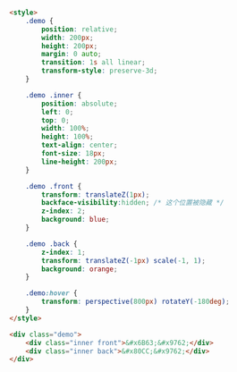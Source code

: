 <style>
.markdown-section iframe[data-id="0"] {
    height: 300px;
}
</style>

[](../_iframe/前端实验室/3D翻面-0.html ':include data-id=0')

<!-- run -->
```html

<style>
	.demo {
		position: relative;
		width: 200px;
		height: 200px;
		margin: 0 auto;
		transition: 1s all linear;
		transform-style: preserve-3d;
	}

	.demo .inner {
		position: absolute;
		left: 0;
		top: 0;
		width: 100%;
		height: 100%;
		text-align: center;
		font-size: 18px;
		line-height: 200px;
	}

	.demo .front {
		transform: translateZ(1px);
		backface-visibility:hidden; /* 这个位置被隐藏 */
		z-index: 2;
		background: blue;
	} 

	.demo .back {
		z-index: 1;
		transform: translateZ(-1px) scale(-1, 1);
		background: orange;
	} 

	.demo:hover {
		transform: perspective(800px) rotateY(-180deg);
	}
</style>

<div class="demo">
	<div class="inner front">&#x6B63;&#x9762;</div>
	<div class="inner back">&#x80CC;&#x9762;</div>
</div>
```